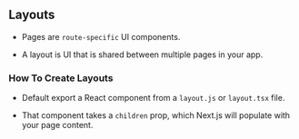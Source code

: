## Layouts

- Pages are `route-specific` UI components.

- A layout is UI that is shared between multiple pages in your app.

### How To Create Layouts

- Default export a React component from a `layout.js` or `layout.tsx` file.

- That component takes a `children` prop, which Next.js will populate with your page content.